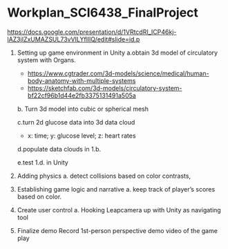 # Workplan_SCI6438_FinalProject

https://docs.google.com/presentation/d/1VRtcdRI_ICP46kj-lAZ3jIZxUMAZSUL73vVILYflIlQ/edit#slide=id.p

1. Setting up game environment in Unity
    a.obtain 3d model of circulatory system with Organs. 
      - https://www.cgtrader.com/3d-models/science/medical/human-body-anatomy-with-multiple-systems
      - https://sketchfab.com/3d-models/circulatory-system-bf22cf96b1d44e2fb3375131491a505a
    
    b. Turn 3d model into cubic or spherical mesh

    c.turn 2d glucose data into 3d data cloud 
    - x: time; y: glucose level; z: heart rates
    
    d.populate data clouds in 1.b.
  
    e.test 1.d. in Unity

2. Adding physics 
  a. detect collisions based on color contrasts, 
  
3. Establishing game logic and narrative
  a. keep track of player’s scores based on color.

4. Create user control 
  a. Hooking Leapcamera up with Unity as navigating tool

5. Finalize demo 
  Record 1st-person perspective demo video of the game play
  

